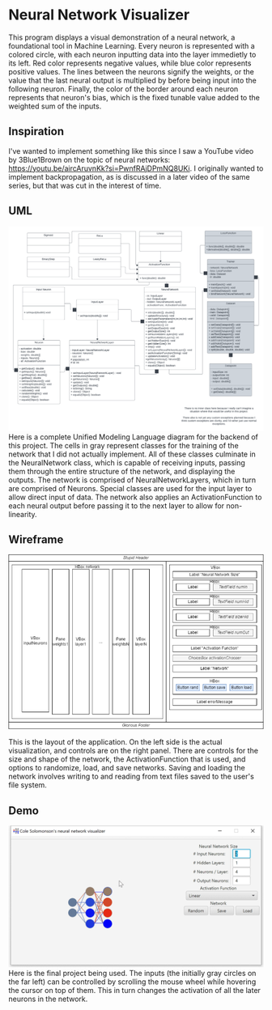 
# Neural Network Visualizer

This program displays a visual demonstration of a neural network, a foundational tool in Machine Learning. Every neuron is represented with a colored circle, with each neuron inputting data into the layer immedietly to its left. Red color represents negative values, while blue color represents positive values. The lines between the neurons signify the weights, or the value that the last neural output is multiplied by before being input into the following neuron. Finally, the color of the border around each neuron represents that neuron's bias, which is the fixed tunable value added to the weighted sum of the inputs.


## Inspiration
I've wanted to implement something like this since I saw a YouTube video by 3Blue1Brown on the topic of neural networks: https://youtu.be/aircAruvnKk?si=PwnfRAjDPmNQ8UKi. I originally wanted to implement backpropagation, as is discussed in a later video of the same series, but that was cut in the interest of time.
## UML
 ![UML diagram](https://raw.githubusercontent.com/csolomonson/CS112/master/images/Neural%20Network%20UML.png)
Here is a complete Unified Modeling Language diagram for the backend of this project. The cells in gray represent classes for the training of the network that I did not actually implement. All of these classes culminate in the NeuralNetwork class, which is capable of receiving inputs, passing them through the entire structure of the network, and displaying the outputs. The network is comprised of NeuralNetworkLayers, which in turn are comprised of Neurons. Special classes are used for the input layer to allow direct input of data. The network also applies an ActivationFunction to each neural output before passing it to the next layer to allow for non-linearity.

## Wireframe
![Application wireframe](https://raw.githubusercontent.com/csolomonson/CS112/master/images/UD2.drawio.png)

This is the layout of the application. On the left side is the actual visualization, and controls are on the right panel. There are controls for the size and shape of the network, the ActivationFunction that is used, and options to randomize, load, and save networks. Saving and loading the network involves writing to and reading from text files saved to the user's file system. 

## Demo
![Application demo](https://raw.githubusercontent.com/csolomonson/CS112/master/images/nndemo.gif)
Here is the final project being used. The inputs (the initially gray circles on the far left) can be controlled by scrolling the mouse wheel while hovering the cursor on top of them. This in turn changes the activation of all the later neurons in the network.
